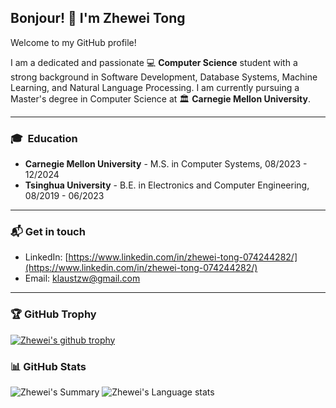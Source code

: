 ## Bonjour! 👋 I'm Zhewei Tong

Welcome to my GitHub profile!

I am a dedicated and passionate 💻 **Computer Science** student with a strong background in Software Development, Database Systems, Machine Learning, and Natural Language Processing. I am currently pursuing a Master's degree in Computer Science at 🏛 **Carnegie Mellon University**.

---
<!--
### 🛠 &nbsp;Technical Skills

**Programming Languages:** 

![C](https://img.shields.io/badge/C-00599C?style=for-the-badge&logo=c&logoColor=white) ![C++](https://img.shields.io/badge/C%2B%2B-00599C?style=for-the-badge&logo=c%2B%2B&logoColor=white) ![Python](https://img.shields.io/badge/Python-14354C?style=for-the-badge&logo=python&logoColor=white) ![Java](https://img.shields.io/badge/Java-ED8B00?style=for-the-badge&logo=openjdk&logoColor=white) ![Kotlin](https://img.shields.io/badge/Kotlin-0095D5?&style=for-the-badge&logo=kotlin&logoColor=white) ![Go](https://img.shields.io/badge/Go-00ADD8?style=for-the-badge&logo=go&logoColor=white) ![MySQL](https://img.shields.io/badge/MySQL-00000F?style=for-the-badge&logo=mysql&logoColor=white) ![Linux](https://img.shields.io/badge/Linux-FCC624?style=for-the-badge&logo=linux&logoColor=black) ![Git](https://img.shields.io/badge/git-%23F05033.svg?style=for-the-badge&logo=git&logoColor=white) ![Docker](https://img.shields.io/badge/docker-%230db7ed.svg?style=for-the-badge&logo=docker&logoColor=white) ![CI/CD](https://img.shields.io/badge/-CI%2FCD-000?style=for-the-badge&logo=github-actions)

**Web Development:** 

![HTML](https://img.shields.io/badge/HTML-239120?style=for-the-badge&logo=html5&logoColor=white) ![CSS](https://img.shields.io/badge/CSS-239120?&style=for-the-badge&logo=css3&logoColor=white) ![JavaScript](https://img.shields.io/badge/JavaScript-F7DF1E?style=for-the-badge&logo=javascript&logoColor=black) ![TypeScript](https://img.shields.io/badge/TypeScript-007ACC?style=for-the-badge&logo=typescript&logoColor=white) ![Vuejs](https://img.shields.io/badge/Vue.js-35495E?style=for-the-badge&logo=vue.js&logoColor=4FC08D) ![Django](https://img.shields.io/badge/Django-092E20?style=for-the-badge&logo=django&logoColor=white) ![Flask](https://img.shields.io/badge/Flask-000000?style=for-the-badge&logo=flask&logoColor=white)

**Data Analysis & Visualization:** 

![NumPy](https://img.shields.io/badge/numpy-%23013243.svg?style=for-the-badge&logo=numpy&logoColor=white) ![Pandas](https://img.shields.io/badge/pandas-%23150458.svg?style=for-the-badge&logo=pandas&logoColor=white) ![Seaborn](https://img.shields.io/badge/-Seaborn-000?style=for-the-badge&logo=seaborn) ![Matplotlib](https://img.shields.io/badge/Matplotlib-%23ffffff.svg?style=for-the-badge&logo=Matplotlib&logoColor=black) ![D3](https://img.shields.io/badge/-D3.js-000?style=for-the-badge&logo=d3.js) ![MATLAB](https://img.shields.io/badge/-MATLAB-000?style=for-the-badge&logo=MATLAB)

**Artificial Intelligence:** 

![PyTorch](https://img.shields.io/badge/PyTorch-%23EE4C2C.svg?style=for-the-badge&logo=PyTorch&logoColor=white) ![scikit-learn](https://img.shields.io/badge/scikit--learn-%23F7931E.svg?style=for-the-badge&logo=scikit-learn&logoColor=white) ![Keras](https://img.shields.io/badge/Keras-%23D00000.svg?style=for-the-badge&logo=Keras&logoColor=white)

**Hardware Programming & Prototyping:** 

![Arduino](https://img.shields.io/badge/Arduino-00979D?style=for-the-badge&logo=Arduino&logoColor=white) ![RaspberryPI](https://img.shields.io/badge/Raspberry%20Pi-A22846?style=for-the-badge&logo=Raspberry%20Pi&logoColor=white) ![Verilog](https://img.shields.io/badge/-Verilog-000?style=for-the-badge&logo=verilog) ![STM32](https://img.shields.io/badge/-STM32-000?style=for-the-badge&logo=stmicroelectronics) ![SOLIDWORKS](https://img.shields.io/badge/-SOLIDWORKS-000?style=for-the-badge&logo=solidworks)

**Data Structure & Algorithms:** 

👨‍💻 Rating 2315 (Top <0.1%) on ![CodeForces](https://img.shields.io/badge/Codeforces-445f9d?style=for-the-badge&logo=Codeforces&logoColor=white)

---

### 📚 &nbsp;Projects

#### 📱 [TsingHelp: A Campus Support App for Tsinghua University Students](https://github.com/takuyara/TsingHelp) (Full-stack & Mobile Application Development)

- Led a 9-member team to develop TsingHelp, an Android app enhancing Tsinghua students' campus experience by providing peer support and inquiries, cafeteria reviews, and campus information, attracting hundreds of initial users.
- Technology Stack: Java Android + PHP + Apache + MySQL + Linux

#### 🐞 Software-Hardware System for Middle Ear Impedance Tester (Full-stack & Embedding System Development)

- Developed a full-stack Windows application using Qt,❗ controlling hardware, displaying auxiliary diagnostic results, and executing data analysis, enhanced with machine learning-based analysis using Python Scikit-learn.
- Developed control units for multiple sensors, handled data acquisition, transmission, and processing, utilizing STM32.

---
-->

### 🎓 &nbsp;Education

- **Carnegie Mellon University** - M.S. in Computer Systems, 08/2023 - 12/2024
- **Tsinghua University** - B.E. in Electronics and Computer Engineering, 08/2019 - 06/2023

---

### 📬 Get in touch

- LinkedIn: [https://www.linkedin.com/in/zhewei-tong-074244282/](https://www.linkedin.com/in/zhewei-tong-074244282/)
- Email: [klaustzw@gmail.com](mailto:klaustzw@gmail.com)

---

### 🏆 GitHub Trophy

[![Zhewei's github trophy](https://github-profile-trophy.vercel.app/?username=ZheweiINK)](https://github.com/ZheweiINK/github-profile-trophy)

### 📊 GitHub Stats

![Zhewei's Summary](http://github-profile-summary-cards.vercel.app/api/cards/profile-details?username=ZheweiINK&theme=transparent)
![Zhewei's Language stats](http://github-profile-summary-cards.vercel.app/api/cards/repos-per-language?username=ZheweiINK&theme=transparent)

<!--
<p>
  < img height="186em" src="https://github-readme-stats.anuraghazra1.vercel.app/api?username=ZheweiINK&count_private=true&show_icons=true&include_all_commits=true&theme=gruvbox"/>
  < img height="186em" src="https://github-readme-stats.anuraghazra1.vercel.app/api/top-langs/?username=ZheweiINK&hide=css,html,scss,less,stylus&langs_count=10&layout=compact&theme=gruvbox"/>
</p >
-->

<!--
**ZheweiINK/ZheweiINK** is a ✨ _special_ ✨ repository because its `README.md` (this file) appears on your GitHub profile.

Here are some ideas to get you started:

- 🔭 I’m currently working on ...
- 🌱 I’m currently learning ...
- 👯 I’m looking to collaborate on ...
- 🤔 I’m looking for help with ...
- 💬 Ask me about ...
- 📫 How to reach me: ...
- 😄 Pronouns: ...
- ⚡ Fun fact: ...
-->
